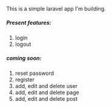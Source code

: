 This is a simple laravel app I'm building.

<h5>Present features:</h5>
<ol>
  <li>login</li>
  <li>logout</li>
</ol>

<h5>coming soon:</h5>
<ol>
   <li>reset password</li>
    <li>register</li>
    <li>add, edit and delete user</li>
    <li>add, edit and delete page</li>
    <li>add, edit and delete post</li>
